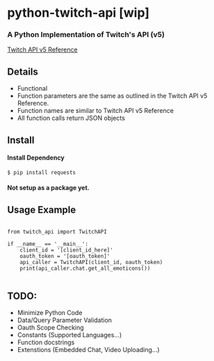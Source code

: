 # python-twitch-api [wip]
### A Python Implementation of Twitch's API (v5)
[Twitch API v5 Reference](https://dev.twitch.tv/docs/)

## Details

- Functional
- Function parameters are the same as outlined in the Twitch API v5 Reference.
- Function names are similar to Twitch API v5 Reference
- All function calls return JSON objects

## Install

#### Install Dependency

```
$ pip install requests
```

#### Not setup as a package yet.

## Usage Example

```

from twitch_api import TwitchAPI

if __name__ == '__main__':
    client_id = '[client_id_here]'
    oauth_token = '[oauth_token]'
    api_caller = TwitchAPI(client_id, oauth_token)
    print(api_caller.chat.get_all_emoticons())
    
```
## TODO:
- Minimize Python Code
- Data/Query Parameter Validation
- Oauth Scope Checking
- Constants (Supported Languages...)
- Function docstrings
- Extenstions (Embedded Chat, Video Uploading...)
